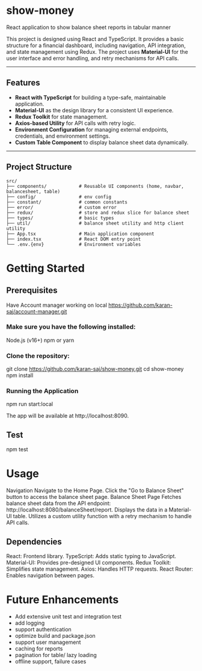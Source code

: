 # show-money
React application to show balance sheet reports in tabular manner

This project is designed using React and TypeScript. It provides a basic structure for a financial dashboard, including navigation, API integration, and state management using Redux.
The project uses **Material-UI** for the user interface and error handling, and retry mechanisms for API calls.

---

## Features

- **React with TypeScript** for building a type-safe, maintainable application.
- **Material-UI** as the design library for a consistent UI experience.
- **Redux Toolkit** for state management.
- **Axios-based Utility** for API calls with retry logic.
- **Environment Configuration** for managing external endpoints, credentials, and environment settings.
- **Custom Table Component** to display balance sheet data dynamically.

---

## Project Structure

```plaintext
src/
├── components/            # Reusable UI components (home, navbar, balancesheet, table)
├── config/                # env config
├── constant/              # common constants
├── error/                 # custom error
├── redux/                 # store and redux slice for balance sheet
├── types/                 # basic types
├── util/                  # balance sheet utility and http client utility
├── App.tsx                # Main application component
├── index.tsx              # React DOM entry point
└── .env.{env}             # Environment variables
```

# Getting Started

## Prerequisites
Have Account manager working on local
https://github.com/karan-saj/account-manager.git

### Make sure you have the following installed:
Node.js (v16+)
npm or yarn

### Clone the repository:
git clone https://github.com/karan-saj/show-money.git
cd show-money
npm install

### Running the Application
npm run start:local

The app will be available at http://localhost:8090.

## Test
npm test

# Usage

Navigation
Navigate to the Home Page.
Click the "Go to Balance Sheet" button to access the balance sheet page.
Balance Sheet Page
Fetches balance sheet data from the API endpoint: http://localhost:8080/balanceSheet/report.
Displays the data in a Material-UI table.
Utilizes a custom utility function with a retry mechanism to handle API calls.

## Dependencies
React: Frontend library.
TypeScript: Adds static typing to JavaScript.
Material-UI: Provides pre-designed UI components.
Redux Toolkit: Simplifies state management.
Axios: Handles HTTP requests.
React Router: Enables navigation between pages.

# Future Enhancements
* Add extensive unit test and integration test
* add logging
* support authentication
* optimize build and package.json
* support user management
* caching for reports
* pagination for table/ lazy loading
* offline support, failure cases